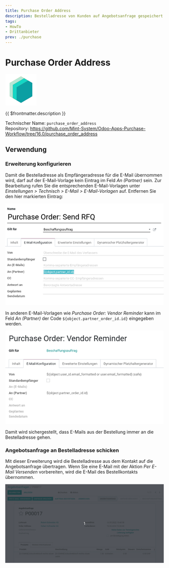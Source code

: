 ```yaml
---
title: Purchase Order Address
description: Bestelladresse von Kunden auf Angebotsanfrage gespeichert.
tags:
- HowTo
- Drittanbieter
prev: ./purchase
---
```

# Purchase Order Address
![icon_oms_box](attachments/icons_odoo_mint_system.png)

{{ $frontmatter.description }}

Technischer Name: `purchase_order_address`\
Repository: <https://github.com/Mint-System/Odoo-Apps-Purchase-Workflow/tree/16.0/purchase_order_address>

## Verwendung

### Erweiterung konfigurieren

Damit die Bestelladresse als Empfängeradresse für die E-Mail übernommen wird, darf auf der E-Mail-Vorlage kein Eintrag im Feld *An (Partner)* sein. Zur Bearbeitung rufen Sie die entsprechenden E-Mail-Vorlagen unter *Einstellungen > Technisch > E-Mail > E-Mail-Vorlagen* auf. Entfernen Sie den hier markierten Eintrag:

![](attachments/Purchase%20Order%20Address%20Konfiguration.png)

In anderen E-Mail-Vorlagen wie *Purchase Order: Vendor Reminder* kann im Feld *An (Partner)* der Code `${object.partner_order_id.id}` eingegeben werden.

![](attachments/Purchase%20Order%20Address%20Reminder.png)

Damit wird sichergestellt, dass E-Mails aus der Bestellung immer an die Bestelladresse gehen.

### Angebotsanfrage an Bestelladresse schicken

Mit dieser Erweiterung wird die Bestelladresse aus dem Kontakt auf die Angebotsanfrage übertragen. Wenn Sie eine E-Mail mit der Aktion *Per E-Mail Versenden* vorbereiten, wird die E-Mail des Bestellkontakts übernommen.

![Purchase Order Address](attachments/Purchase%20Order%20Address.gif)
